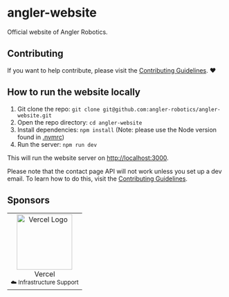 # angler-website

Official website of Angler Robotics.

## Contributing

If you want to help contribute, please visit the [Contributing Guidelines](.github/contributing.md). :heart:

## How to run the website locally

1. Git clone the repo: `git clone git@github.com:angler-robotics/angler-website.git`
2. Open the repo directory: `cd angler-website`
3. Install dependencies: `npm install` (Note: please use the Node version found in [.nvmrc](.nvmrc))
4. Run the server: `npm run dev`

This will run the website server on [http://localhost:3000](http://localhost:3000).

Please note that the contact page API will not work unless you set up a dev email. To learn how to do this, visit the
[Contributing Guidelines](.github/contributing.md).

## Sponsors

<!-- modified from https://github.com/nextauthjs/next-auth -->
<!--sponsors start-->
<table>
  <tbody>
    <tr>
      <td align="center" valign="top">
        <a href="https://vercel.com?utm_source=angler-robotics&utm_campaign=oss" target="_blank">
          <img width="128px" src="https://avatars.githubusercontent.com/u/14985020?v=4" alt="Vercel Logo" />
        </a><br />
        <div>Vercel</div>
        <sub>☁️ Infrastructure Support</sub>
      </td>
    </tr><tr></tr>
  </tbody>
</table>
<br />
<!--sponsors end-->
